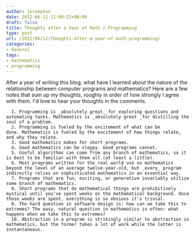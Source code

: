 ```yaml
---
author: jeremykun
date: 2012-06-12 11:00:22+00:00
draft: false
title: Thoughts after a Year of Math ∩ Programming
type: post
url: /2012/06/12/thoughts-after-a-year-of-math-programming/
categories:
- General
tags:
- mathematics
- programming
---
```


After a year of writing this blog, what have I learned about the nature of the relationship between computer programs and mathematics? Here are a few notes that sum up my thoughts, roughly in order of how strongly I agree with them. I'd love to hear your thoughts in the comments.

	  1. Programming is _absolutely great_ for exploring questions and automating tasks. Mathematics is _absolutely great _for distilling the soul of a problem.
	  2. Programming is fueled by the excitement of what can be done. Mathematics is fueled by the excitement of how things relate, and why they relate.
	  3. Good mathematics makes for short programs.
	  4. Good mathematics can be sloppy. Good programs cannot.
	  5. Useful algorithms can come from any branch of mathematics, so it is best to be familiar with them all (at least a little).
	  6. Most programs written for the real world use no mathematics beyond the level of an average twelve-year-old, but _every_ program indirectly relies on sophisticated mathematics in an essential way.
	  7. Programs that are fun, exciting, or generative invariably utilize some branch of mathematics.
	  8. Short programs that do mathematical things are prohibitively mystical until you've spent weeks on the mathematical background. Once those weeks are spent, everything is so obvious it's trivial.
	  9. The hard question in software design is: how can we take this to extremes? The easy, natural question in mathematics is often: what happens when we take this to extremes?
	  10. Abstraction in a program is strikingly similar to abstraction in mathematics, but the former takes a lot of work while the latter is instantaneous.


